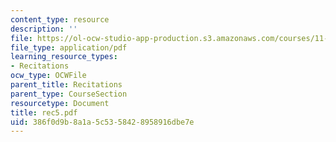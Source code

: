 ```yaml
---
content_type: resource
description: ''
file: https://ol-ocw-studio-app-production.s3.amazonaws.com/courses/11-204-planning-communications-and-digital-media-fall-2004/386f0d9b8a1a5c5358428958916dbe7e_rec5.pdf
file_type: application/pdf
learning_resource_types:
- Recitations
ocw_type: OCWFile
parent_title: Recitations
parent_type: CourseSection
resourcetype: Document
title: rec5.pdf
uid: 386f0d9b-8a1a-5c53-5842-8958916dbe7e
---
```

